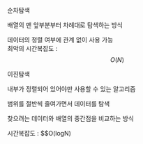 순차탐색

배열의 맨 앞부분부터 차례대로 탐색하는 방식

데이터의 정렬 여부에 관계 없이 사용 가능  
최악의 시간복잡도 : $$O(N)$$

이진탐색

내부가 정렬되어 있어야만 사용할 수 있는 알고리즘

범위를 절반씩 줄여가면서 데이터를 탐색

찾으려는 데이터와 배열의 중간점을 비교하는 방식

시간복잡도 : 
$$O(logN)


